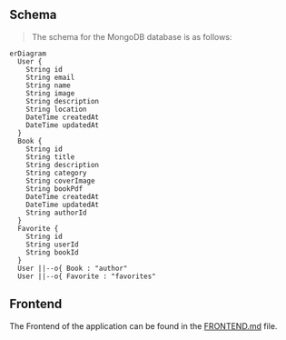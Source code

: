 ## Schema
> The schema for the MongoDB database is as follows:

```mermaid
erDiagram
  User {
    String id
    String email
    String name
    String image
    String description
    String location
    DateTime createdAt
    DateTime updatedAt
  }
  Book {
    String id
    String title
    String description
    String category
    String coverImage
    String bookPdf
    DateTime createdAt
    DateTime updatedAt
    String authorId
  }
  Favorite {
    String id
    String userId
    String bookId
  }
  User ||--o{ Book : "author"
  User ||--o{ Favorite : "favorites"
```

## Frontend 
The Frontend of the application can be found in the [FRONTEND.md](./FRONTEND.md) file.